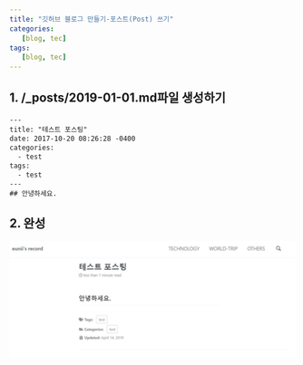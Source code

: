 ```yaml
---
title: "깃허브 블로그 만들기-포스트(Post) 쓰기"
categories:
   [blog, tec]
tags:
   [blog, tec]
---
```


## 1. /_posts/2019-01-01.md파일 생성하기

```
---
title: "테스트 포스팅"
date: 2017-10-20 08:26:28 -0400
categories:
  - test
tags:
  - test
---
## 안녕하세요.
```


## 2. 완성
![캡처](/assets/images/testpost.JPG)

